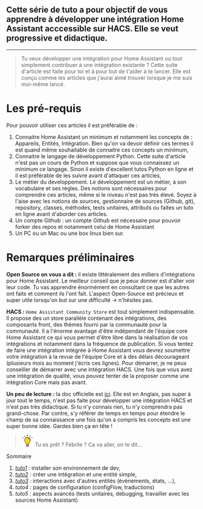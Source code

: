 
## Cette série de tuto a pour objectif de vous apprendre à développer une intégration Home Assistant acccessible sur HACS. Elle se veut progressive et didactique.

---
> Tu veux développer une intégration pour Home Assistant ou tout simplement contribuer à une intégration existante ? Cette suite d'article est faite pour toi et à pour but de t'aider à te lancer. Elle est conçu comme les articles que j'aurai aimé trouver lorsque je me suis moi-même lancé.

# Les pré-requis

Pour pouvoir utiliser ces articles il est préférable de :
1. Connaitre Home Assistant un minimum et notamment les concepts de : Appareils, Entités, Intégration. Bien qu'on va devoir définir ces termes il est quand même souhaitable de connaitre ces concepts un minimum,
2. Connaitre le langage de développement Python. Cette suite d'article n'est pas un cours de Python et suppose que vous connaissez un minimum ce langage. Sinon il existe d'excellent tutos Python en ligne et il est préférable de les suivre avant d'attaquer ces articles,
3. Le métier du developpement. Le développement est un métier, à son vocabulaire et ses règles. Des notions sont nécessaires pour comprendre ces articles, même si le niveau n'est pas très élevé. Soyez à l'aise avec les notions de sources, gestionnaire de sources (Github, git), repository, classes, méthodes, tests unitaires, attributs ou faites un tuto en ligne avant d'aborder ces articles. 
4. Un compte Github : un compte Github est nécessaire pour pouvoir forker des repos et notamment celui de Home Assistant
5. Un PC ou un Mac ou une box linux bien sur.

# Remarques préliminaires

__Open Source on vous a dit :__ il existe littéralement des milliers d'intégrations pour Home Assistant. Le meilleur conseil que je peux donner est d'aller voir leur code. Tu vas apprendre énormément en consultant ce que les autres ont faits et comment ils l'ont fait. L'aspect Open-Source est précieux et super utile lorsqu'on but sur une difficulté -> n'hésites pas.

__HACS :__ `Home Assistant Community Store` est tout simplement indispensable. Il propose des un store parallèle contenant des intégrations, des composants front, des thèmes fourni par la communauté pour la communauté. Il a l'énorme avantage d'être indépendant de l'équipe core Home Assistant ce qui vous permet d'être libre dans la réalisation de vos intégrations et notamment dans la fréquence de publication. Si vous tentez de faire une intégration intégrée à Home Assistant vous devrez soumettre votre intégration à la revue de l'équipe Core et à des délais décourageant (plusieurs mois au moment j'écris ces lignes). Pour démarrer, je ne peux conseiller de démarrer avec une intégration HACS. Une fois que vous avez une intégration de qualité, vous pouvez tenter de la proposer comme une intégration Core mais pas avant.

__Un peu de lecture :__ la doc officielle est [ici](#https://developers.home-assistant.io/docs/development_index). Elle est en Anglais, pas super à jour tout le temps, n'est pas faite pour développer une intégration HACS et n'est pas très didactique. Si tu n'y connais rien, tu n'y comprendra pas grand-chose. Par contre, s'y référer de temps en temps pour étendre le champ de sa connaissance une fois qu'on a compris les concepts est une super bonne idée. Gardes bien ça en tête !


> ![Tip](/images/tips.png?raw=true)
> Tu es prêt ? Fébrile ? Ca va aller, on te dit...


Sommaire
1. _[tuto1](/tuto1.md) :_ installer son environnement de dev,
2. _[tuto2](/tuto2.md) :_ créer une intégration et une entité simple,
3. _[tuto3](/tuto3.md) :_ interactions avec d'autres entités (évènements, états, ...),
4. _tuto4 :_ pages de configuration (configFlow, traductions)
5. _tuto5 :_ aspects avancés (tests unitaires, debugging, travailler avec les sources Home Assistant)



